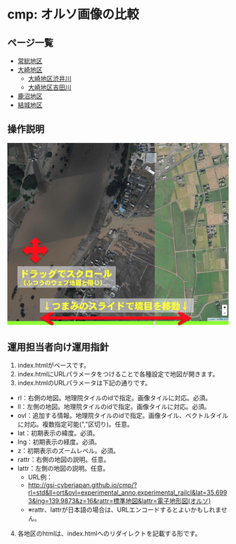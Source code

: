 # cmp: オルソ画像の比較
## ページ一覧

- [常総地区](http://gsi-cyberjapan.github.io/cmp/joso.html)
- [大崎地区](http://gsi-cyberjapan.github.io/cmp/ohsaki.html)
  - [大崎地区渋井川](http://gsi-cyberjapan.github.io/cmp/shibui.html)
  - [大崎地区吉田川](http://gsi-cyberjapan.github.io/cmp/yoshida.html)
- [鹿沼地区](http://gsi-cyberjapan.github.io/cmp/kanuma.html)
- [結城地区](http://gsi-cyberjapan.github.io/cmp/yuki.html)

## 操作説明
![操作説明](op.png)

## 運用担当者向け運用指針
1. index.htmlがベースです。
2. index.htmlにURLパラメータをつけることで各種設定で地図が開きます。
3. index.htmlのURLパラメータは下記の通りです。
- rl：右側の地図。地理院タイルのidで指定。画像タイルに対応。必須。
- ll：左側の地図。地理院タイルのidで指定。画像タイルに対応。必須。
- ovl：追加する情報。地理院タイルのidで指定。画像タイル、ベクトルタイルに対応。複数指定可能(","区切り)。任意。
- lat：初期表示の緯度。必須。
- lng：初期表示の経度。必須。
- z：初期表示のズームレベル。必須。
- rattr：右側の地図の説明。任意。
- lattr：左側の地図の説明。任意。
  - URL例：
  - http://gsi-cyberjapan.github.io/cmp/?rl=std&ll=ort&ovl=experimental_anno,experimental_railcl&lat=35.6993&lng=139.9873&z=16&rattr=標準地図&lattr=電子地形図(オルソ)
  - ※rattr、lattrが日本語の場合は、URLエンコードするとよいかもしれません。
4. 各地区のhtmlは、index.htmlへのリダイレクトを記載する形です。
